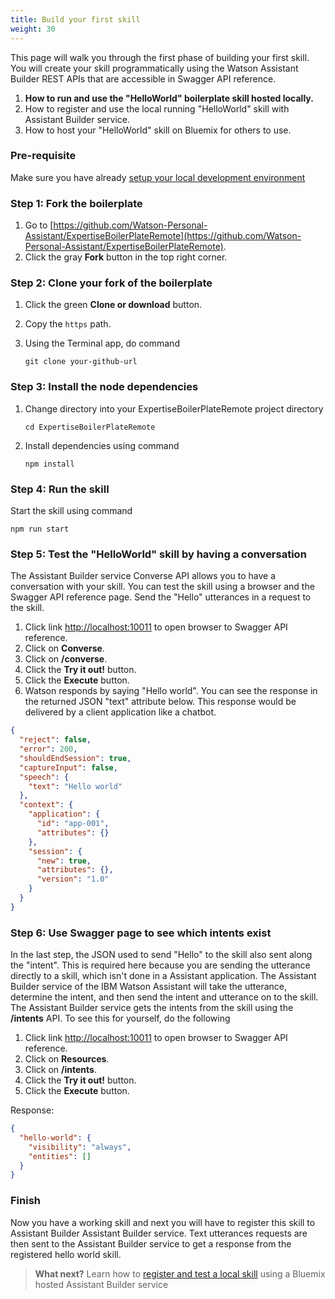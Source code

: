 ```yaml
---
title: Build your first skill
weight: 30
---
```

This page will walk you through the first phase of building your first skill. You will create your skill programmatically using the Watson Assistant Builder REST APIs that are accessible in Swagger API reference.

1. **How to run and use the "HelloWorld" boilerplate skill hosted locally.**
2. How to register and use the local running "HelloWorld" skill with Assistant Builder service.
3. How to host your "HelloWorld" skill on Bluemix for others to use.

### Pre-requisite
Make sure you have already [setup your local development environment]({{site.baseurl}}/skill/setup-local-dev-env/)

### Step 1: Fork the boilerplate
1. Go to  [https://github.com/Watson-Personal-Assistant/ExpertiseBoilerPlateRemote](https://github.com/Watson-Personal-Assistant/ExpertiseBoilerPlateRemote).
2. Click the gray **Fork** button in the top right corner.

### Step 2: Clone your fork of the boilerplate
1. Click the green **Clone or download** button.
2. Copy the `https` path.
3. Using the Terminal app, do command

    `git clone your-github-url`

### Step 3: Install the node dependencies
1. Change directory into your ExpertiseBoilerPlateRemote project directory

    `cd ExpertiseBoilerPlateRemote`

2. Install dependencies using command

    `npm install`
    
### Step 4: Run the skill
Start the skill using command

`npm run start`

### Step 5: Test the "HelloWorld" skill by having a conversation
The Assistant Builder service Converse API allows you to have a conversation with your skill.   You can test the skill using a browser and the Swagger API reference page.  Send the "Hello" utterances in a request to the skill.  
1. Click link [http://localhost:10011](http://localhost:10011) to open browser to Swagger API reference.
2. Click on **Converse**.
3. Click on **/converse**.
4. Click the **Try it out!** button.
5. Click the **Execute** button.
6. Watson responds by saying "Hello world".  You can see the response in the returned JSON "text" attribute below. This response would be delivered by a client application like a chatbot.

```JSON
{
  "reject": false,
  "error": 200,
  "shouldEndSession": true,
  "captureInput": false,
  "speech": {
    "text": "Hello world"
  },
  "context": {
    "application": {
      "id": "app-001",
      "attributes": {}
    },
    "session": {
      "new": true,
      "attributes": {},
      "version": "1.0"
    }
  }
}
```

### Step 6: Use Swagger page to see which intents exist
In the last step, the JSON used to send "Hello" to the skill also sent along the "intent".  This is required here because you are sending the utterance directly to a skill, which isn't done in a Assistant application.  The Assistant Builder service of the IBM Watson Assistant will take the utterance, determine the intent, and then send the intent and utterance on to the skill.  The Assistant Builder service gets the intents from the skill using the **/intents** API. To see this for yourself, do the following

1. Click link [http://localhost:10011](http://localhost:10011) to open browser to Swagger API reference.
2. Click on **Resources**.
3. Click on **/intents**.
4. Click the **Try it out!** button.
5. Click the **Execute** button.

Response:

```JSON
{
  "hello-world": {
    "visibility": "always",
    "entities": []
  }
}
```

### Finish
Now you have a working skill and next you will have to register this skill to Assistant Builder Assistant Builder service.  Text utterances requests are then sent to the Assistant Builder service to get a response from the registered hello world skill.

 > **What next?** Learn how to [register and test a local skill]({{site.baseurl}}/skill/develop-locally/) using a Bluemix hosted Assistant Builder service   
